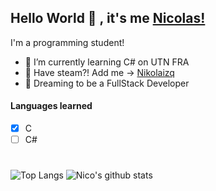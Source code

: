 ## Hello World 👋 , it's me [Nicolas!](http://github.com/Nicodc96)
I'm a programming student!<br>

- 🌱 I’m currently learning C# on UTN FRA
- 👾 Have steam?! Add me -> [Nikolaizq](steamcommunity.com/id/nikolaizq)
- 🧐 Dreaming to be a FullStack Developer

#### Languages learned
- [x] C <br>
- [ ] C# <br>

#
![Top Langs](https://github-readme-stats.vercel.app/api/top-langs/?username=Nicodc96)[](https://github.com/Nicodc96/github-readme-stats)
![Nico's github stats](https://github-readme-stats.vercel.app/api?username=Nicodc96)
